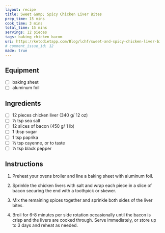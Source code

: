 ```yaml
---
layout: recipe
title: Sweet &amp; Spicy Chicken Liver Bites
prep_time: 15 mins
cook_time: 3 mins
total_time: 15 mins
servings: 12 pieces
tags: baking chicken bacon
uri: https://ketodietapp.com/Blog/lchf/sweet-and-spicy-chicken-liver-bites
# comment_issue_id: 12
made: true
---
```

## Equipment
- [ ] baking sheet
- [ ] aluminum foil

## Ingredients
- [ ] 12 pieces chicken liver (340 g/ 12 oz)
- [ ] ½ tsp sea salt
- [ ] 12 slices of bacon (450 g/ 1 lb)
- [ ] 1 tbsp sugar
- [ ] 1 tsp paprika
- [ ] ½ tsp cayenne, or to taste
- [ ] ½ tsp black pepper

## Instructions
1. Preheat your ovens broiler and line a baking sheet with aluminum foil.

2. Sprinkle the chicken livers with salt and wrap each piece in a slice of bacon securing the end with a toothpick or skewer.

3. Mix the remaining spices together and sprinkle both sides of the liver bites.

4. Broil for 6-8 minutes per side rotation occasionally until the bacon is crisp and the livers are cooked through. Serve immediately, or store up to 3 days and reheat as needed.